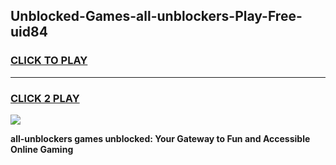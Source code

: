 
## Unblocked-Games-all-unblockers-Play-Free-uid84
<h3>
<a href="https://premium76.site?title=all-unblockers&ref=10A">CLICK TO PLAY</a></h3>
<hr>

<h3>
<a href="https://premium76.site?title=all-unblockers&ref=10A">CLICK 2 PLAY</a>
  
</h3>

<a href="https://premium76.site?title=all-unblockers&ref=10A"><img src="https://clearcache.store/games.png"></a>


**all-unblockers games unblocked: Your Gateway to Fun and Accessible Online Gaming**
